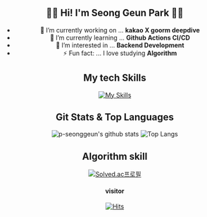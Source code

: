 

<div align="center">
  
<!-- ![header](https://capsule-render.vercel.app/api?type=venom&color=gradient&customColorList=0,2,2,5,30&height=300&section=header&text=Welcome%20to%20p-seonggeun%20!&fontSize=50&fontColor=000000&fontAlign=50) -->

## 👋🏻  Hi! I'm Seong Geun Park 👋🏻

- 🔭 I’m currently working on ... **kakao X goorm deepdive**
- 🌱 I’m currently learning ... **Github Actions CI/CD**
- 🤔 I’m interested in  ... **Backend Development**
- ⚡ Fun fact: ... I love studying **Algorithm**


## My tech Skills
[![My Skills](https://skillicons.dev/icons?i=java,python,spring,hibernate,mysql,bitbucket,git,github&theme=light&perline=4)](https://skillicons.dev)


## Git Stats & Top Languages
![p-seonggeun's github stats](https://github-readme-stats.vercel.app/api?username=p-seonggeun&show_icons=true&theme=ambient_gradient)
![Top Langs](https://github-readme-stats.vercel.app/api/top-langs/?username=p-seonggeun&layout=compact&hide_border=true&theme=ambient_gradient)

## Algorithm skill
<!-- ![Top Langs](https://github-readme-stats.vercel.app/api/top-langs/?username=p-seonggeun&layout=compact) -->

[![Solved.ac프로필](http://mazassumnida.wtf/api/v2/generate_badge?boj=hoitama)](https://solved.ac/hoitama)

#### visitor
[![Hits](https://hits.seeyoufarm.com/api/count/incr/badge.svg?url=https%3A%2F%2Fgithub.com%2Fp-seonggeun%2Fhit-counter&count_bg=%23E53B3B&title_bg=%23555555&icon=clyp.svg&icon_color=%23FFE900&title=hello+visitors&edge_flat=false)](https://hits.seeyoufarm.com)

</div>


<!--
**p-seonggeun/p-seonggeun** is a ✨ _special_ ✨ repository because its `README.md` (this file) appears on your GitHub profile.

Here are some ideas to get you started:

- 🔭 I’m currently working on ...
- 🌱 I’m currently learning ...
- 👯 I’m looking to collaborate on ...
- 🤔 I’m looking for help with ...
- 💬 Ask me about ...
- 📫 How to reach me: ...
- 😄 Pronouns: ...
- ⚡ Fun fact: ...
-->
